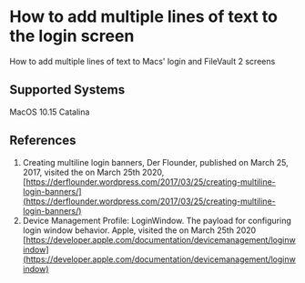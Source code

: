 # How to add multiple lines of text to the login screen
How to add multiple lines of text to Macs' login and FileVault 2 screens

## Supported Systems
MacOS 10.15 Catalina

## References
1. Creating multiline login banners, Der Flounder, published on March 25, 2017, visited the on March 25th 2020, [https://derflounder.wordpress.com/2017/03/25/creating-multiline-login-banners/](https://derflounder.wordpress.com/2017/03/25/creating-multiline-login-banners/)
2. Device Management Profile: LoginWindow. The payload for configuring login window behavior. Apple, visited the on March 25th 2020 [https://developer.apple.com/documentation/devicemanagement/loginwindow](https://developer.apple.com/documentation/devicemanagement/loginwindow)
